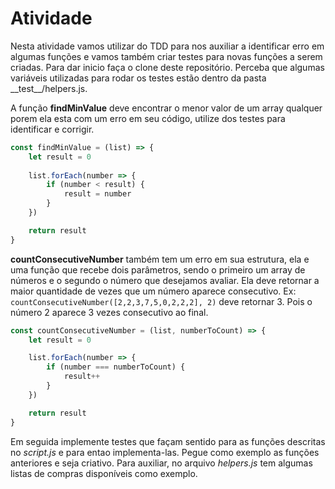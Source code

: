 # Atividade

Nesta atividade vamos utilizar do TDD para nos auxiliar a identificar erro em algumas funções e vamos também criar testes para novas funções a serem criadas. Para dar inicio faça o clone deste repositório. Perceba que algumas variáveis utilizadas para rodar os testes estão dentro da pasta \_\_test__/helpers.js.

A função **findMinValue** deve encontrar o menor valor de um array qualquer porem ela esta com um erro em seu código, utilize dos testes para identificar e corrigir.

```js
const findMinValue = (list) => {
    let result = 0
    
    list.forEach(number => {
        if (number < result) {
            result = number
        }
    })

    return result
}
```

**countConsecutiveNumber** também tem um erro em sua estrutura, ela e uma função que recebe dois parâmetros, sendo o primeiro um array de números e o segundo o número que desejamos avaliar. Ela deve retornar a maior quantidade de vezes que um número aparece consecutivo. Ex:
`countConsecutiveNumber([2,2,3,7,5,0,2,2,2], 2)` deve retornar 3. Pois o número 2 aparece 3 vezes consecutivo ao final.

```js
const countConsecutiveNumber = (list, numberToCount) => {
    let result = 0

    list.forEach(number => {
        if (number === numberToCount) {
            result++
        }
    })

    return result
}
```

Em seguida implemente testes que façam sentido para as funções descritas no _script.js_ e para entao implementa-las. Pegue como exemplo as funções anteriores e seja criativo. Para auxiliar, no arquivo _helpers.js_ tem algumas listas de compras disponíveis como exemplo.
